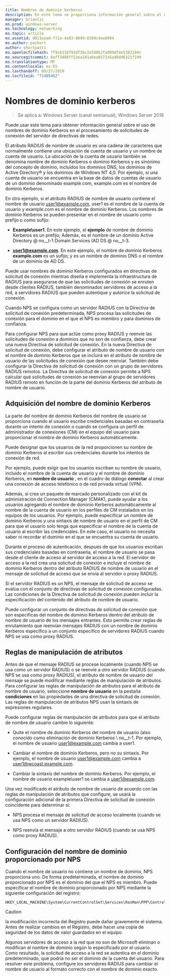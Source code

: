 ```yaml
---
title: Nombres de dominio kerberos
description: En este tema se proporciona información general sobre el uso de nombres de dominio Kerberos en el procesamiento de solicitudes de conexión del servidor de directivas de redes en Windows Server 2016.
manager: brianlic
ms.prod: windows-server
ms.technology: networking
ms.topic: article
ms.assetid: d011eaad-f72a-4a83-8099-8589c4ee8994
ms.author: pashort
author: shortpatti
ms.openlocfilehash: 7f9c611b793df36c2e588b2fa099df4e5382194c
ms.sourcegitcommit: 6aff3d88ff22ea141a6ea6572a5ad8dd6321f199
ms.translationtype: MT
ms.contentlocale: es-ES
ms.lasthandoff: 09/27/2019
ms.locfileid: "71405462"
---
```

# <a name="realm-names"></a>Nombres de dominio kerberos

>Se aplica a: Windows Server (canal semianual), Windows Server 2016


Puede usar este tema para obtener información general sobre el uso de nombres de dominio Kerberos en el procesamiento de solicitudes de conexión del servidor de directivas de redes.

El atributo RADIUS de nombre de usuario es una cadena de caracteres que normalmente contiene una ubicación de cuenta de usuario y un nombre de cuenta de usuario. La ubicación de la cuenta de usuario también se denomina nombre de dominio Kerberos o dominio Kerberos y es sinónimo del concepto de dominio, incluidos los dominios DNS, los dominios de Active Directory® y los dominios de Windows NT 4,0. Por ejemplo, si una cuenta de usuario se encuentra en la base de datos de cuentas de usuario de un dominio denominado example.com, example.com es el nombre de dominio Kerberos.

En otro ejemplo, si el atributo RADIUS de nombre de usuario contiene el nombre de usuario user1@example.com, user1 es el nombre de la cuenta de usuario y example.com es el nombre de dominio Kerberos. Los nombres de dominio Kerberos se pueden presentar en el nombre de usuario como prefijo o como sufijo:

- **Example\user1**. En este ejemplo, el **ejemplo** de nombre de dominio Kerberos es un prefijo; Además, es el nombre de un dominio Active Directory @ no__t-1 Domain Services \(AD DS @ no__t-3.

- <strong>user1@example.com</strong>. En este ejemplo, el nombre de dominio Kerberos **example.com** es un sufijo; y es un nombre de dominio DNS o el nombre de un dominio de AD DS.

Puede usar nombres de dominio Kerberos configurados en directivas de solicitud de conexión mientras diseña e implementa la infraestructura de RADIUS para asegurarse de que las solicitudes de conexión se enruten desde clientes RADIUS, también denominados servidores de acceso a la red, a servidores RADIUS que pueden autentique y autorice la solicitud de conexión.

Cuando NPS se configura como un servidor RADIUS con la Directiva de solicitud de conexión predeterminada, NPS procesa las solicitudes de conexión para el dominio en el que el NPS es miembro y para dominios de confianza.

Para configurar NPS para que actúe como proxy RADIUS y reenvíe las solicitudes de conexión a dominios que no son de confianza, debe crear una nueva Directiva de solicitud de conexión. En la nueva Directiva de solicitud de conexión, debe configurar el atributo de nombre de usuario con el nombre de dominio Kerberos que se incluirá en el atributo de nombre de usuario de las solicitudes de conexión que desee reenviar. También debe configurar la Directiva de solicitud de conexión con un grupo de servidores RADIUS remotos. La Directiva de solicitud de conexión permite a NPS calcular qué solicitudes de conexión se reenvían al grupo de servidores RADIUS remoto en función de la parte del dominio Kerberos del atributo de nombre de usuario.

## <a name="acquiring-the-realm-name"></a>Adquisición del nombre de dominio Kerberos

La parte del nombre de dominio Kerberos del nombre de usuario se proporciona cuando el usuario escribe credenciales basadas en contraseña durante un intento de conexión o cuando se configura un perfil de administrador de conexiones (CM) en el equipo del usuario para proporcionar el nombre de dominio Kerberos automáticamente.

Puede designar que los usuarios de la red proporcionen su nombre de dominio Kerberos al escribir sus credenciales durante los intentos de conexión de red.

Por ejemplo, puede exigir que los usuarios escriban su nombre de usuario, incluido el nombre de la cuenta de usuario y el nombre de dominio Kerberos, en **nombre de usuario** , en el cuadro de diálogo **conectar** al crear una conexión de acceso telefónico o de red privada virtual (VPN).

Además, si crea un paquete de marcado personalizado con el kit de administración de Connection Manager (CMAK), puede ayudar a los usuarios agregando el nombre de dominio Kerberos automáticamente al nombre de la cuenta de usuario en los perfiles de CM instalados en los equipos de los usuarios. Por ejemplo, puede especificar un nombre de dominio Kerberos y una sintaxis de nombre de usuario en el perfil de CM para que el usuario solo tenga que especificar el nombre de la cuenta de usuario al escribir las credenciales. En este caso, el usuario no necesita saber ni recordar el dominio en el que se encuentra su cuenta de usuario.

Durante el proceso de autenticación, después de que los usuarios escriban sus credenciales basadas en contraseña, el nombre de usuario se pasa desde el cliente de acceso al servidor de acceso a la red. El servidor de acceso a la red crea una solicitud de conexión e incluye el nombre de dominio Kerberos dentro del atributo RADIUS de nombre de usuario en el mensaje de solicitud de acceso que se envía al servidor o proxy RADIUS.

Si el servidor RADIUS es un NPS, el mensaje de solicitud de acceso se evalúa con el conjunto de directivas de solicitud de conexión configuradas. Las condiciones de la Directiva de solicitud de conexión pueden incluir la especificación del contenido del atributo de nombre de usuario.

Puede configurar un conjunto de directivas de solicitud de conexión que son específicas del nombre de dominio Kerberos dentro del atributo de nombre de usuario de los mensajes entrantes. Esto permite crear reglas de enrutamiento que reenvían mensajes RADIUS con un nombre de dominio Kerberos específico a un conjunto específico de servidores RADIUS cuando NPS se usa como proxy RADIUS.

## <a name="attribute-manipulation-rules"></a>Reglas de manipulación de atributos

Antes de que el mensaje RADIUS se procese localmente (cuando NPS se usa como un servidor RADIUS) o se reenvíe a otro servidor RADIUS (cuando NPS se usa como proxy RADIUS), el atributo de nombre de usuario del mensaje se puede modificar mediante reglas de manipulación de atributos. Para configurar las reglas de manipulación de atributos para el atributo de nombre de usuario, seleccione **nombre de usuario** en la pestaña **condiciones** en las propiedades de una directiva de solicitud de conexión. Las reglas de manipulación de atributos NPS usan la sintaxis de expresiones regulares.

Puede configurar reglas de manipulación de atributos para que el atributo de nombre de usuario cambie lo siguiente:

- Quite el nombre de dominio Kerberos del nombre de usuario \(also conocido como eliminación de dominio Kerberos \ no__t-1. Por ejemplo, el nombre de usuario user1@example.com cambia a user1.

- Cambiar el nombre de dominio Kerberos, pero no su sintaxis. Por ejemplo, el nombre de usuario user1@example.com cambia a user1@wcoast.example.com.

- Cambiar la sintaxis del nombre de dominio Kerberos. Por ejemplo, el nombre de usuario example\user1 se cambia a user1@example.com.

Una vez modificado el atributo de nombre de usuario de acuerdo con las reglas de manipulación de atributos que configure, se usará la configuración adicional de la primera Directiva de solicitud de conexión coincidente para determinar si:

- NPS procesa el mensaje de solicitud de acceso localmente (cuando se usa NPS como un servidor RADIUS).

- NPS reenvía el mensaje a otro servidor RADIUS (cuando se usa NPS como proxy RADIUS).

## <a name="configuring-the-nps-supplied-domain-name"></a>Configuración del nombre de dominio proporcionado por NPS

Cuando el nombre de usuario no contiene un nombre de dominio, NPS proporciona uno. De forma predeterminada, el nombre de dominio proporcionado por NPS es el dominio del que el NPS es miembro. Puede especificar el nombre de dominio proporcionado por NPS mediante la siguiente configuración del registro:

    
    HKEY_LOCAL_MACHINE\System\CurrentControlSet\Services\RasMan\PPP\ControlProtocols\BuiltIn\DefaultDomain
    

>[!CAUTION]
>la modificación incorrecta del Registro puede dañar gravemente el sistema. Antes de realizar cambios en el Registro, debe hacer una copia de seguridad de los datos de valor guardados en el equipo.

Algunos servidores de acceso a la red que no son de Microsoft eliminan o modifican el nombre de dominio según lo especificado por el usuario. Como resultado, la solicitud de acceso a la red se autentica en el dominio predeterminado, que podría no ser el dominio de la cuenta del usuario. Para resolver este problema, configure los servidores RADIUS para cambiar el nombre de usuario al formato correcto con el nombre de dominio exacto.
